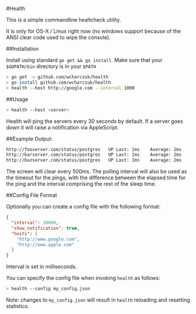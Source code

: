 #Health

This is a simple commandline healtcheck utility.

It is only for OS-X / Linux right now (no windows support because of the ANSI clear code used to wipe the console).

##Installation

Install using standard `go get && go install`. Make sure that your `$GOPATH/bin` directory is in your `$PATH`

```bash
> go get -u github.com/wcharczuk/health
> go install github.com/wcharczuk/health
> health --host http://google.com --interval 1000
```

##Usage

```bash
> health --host <server>
```

Health will ping the servers every 30 seconds by default. If a server goes down it will raise a notification via AppleScript. 

##Example Output:

```bash
http://fooserver.com/status/postgres   UP Last: 1ms    Average: 2ms    99th: 2ms     90th: 2ms    75th: 2ms
http://barserver.com/status/postgres   UP Last: 1ms    Average: 2ms    99th: 3ms     90th: 2ms    75th: 2ms
http://bazserver.com/status/postgres   UP Last: 1ms    Average: 2ms    99th: 4ms     90th: 2ms    75th: 1ms
```

The screen will clear every 500ms. The polling interval will also be used as the timeout for the pings, with the difference between the elapsed time for the ping and the interval comprising the rest of the sleep time.

##Config File Format

Optionally you can create a config file with the following format:

```json
{
  "interval": 30000,
  "show_notification": true,
  "hosts": [
    "http://www.google.com",
    "http://www.apple.com"
  ]
}
```

Interval is set in milliseconds. 

You can specify the config file when invoking `health` as follows:

```bash
> health --config my_config.json
```

Note: changes to `my_config.json` will result in `health` reloading and resetting statistics. 
